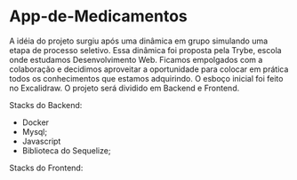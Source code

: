 # App-de-Medicamentos

A idéia do projeto surgiu após uma dinâmica em grupo simulando uma etapa de processo seletivo. Essa dinâmica foi proposta pela Trybe, escola onde estudamos Desenvolvimento Web. 
Ficamos empolgados com a colaboração e decidimos aproveitar a oportunidade para colocar em prática todos os conhecimentos que estamos adquirindo. 
O esboço inicial foi feito no Excalidraw.
O projeto será dividido em Backend e Frontend.

Stacks do Backend:
- Docker
- Mysql;
- Javascript
- Biblioteca do Sequelize;

Stacks do Frontend:
